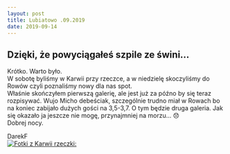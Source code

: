 ```yaml
---
layout: post
title: Lubiatowo .09.2019
date: 2019-09-14
---
```


## Dzięki, że powyciągałeś szpile ze świni...

Krótko. Warto było.  
W sobotę byliśmy w Karwii przy rzeczce, a w niedzielę skoczyliśmy do Rowów czyli poznaliśmy nowy dla nas spot.  
Właśnie skończyłem pierwszą galerię, ale jest już za późno by się teraz rozpisywać. 
Wujo Micho debeściak, szczególnie trudno miał w Rowach bo na koniec zabijało dużych gości na 3,5-3,7. 
O tym będzie druga galeria. Jak się okazało ja jeszcze nie mogę, przynajmniej na morzu... :disappointed:  
Dobrej nocy.  

DarekF  
[![Fotki z Karwii rzeczki:](http://naspocie.pl/photorama/gallery/2019-09-14-Karwia/pictures/DSCN5170.jpg)](http://naspocie.pl/photorama/gallery/2019-09-14-Karwia/)  
